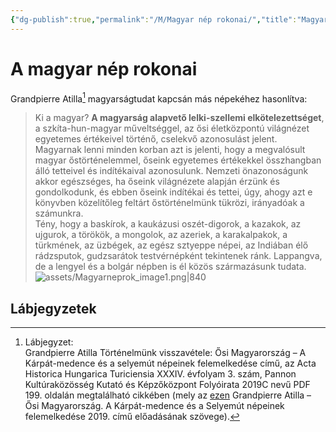 ```yaml
---
{"dg-publish":true,"permalink":"/M/Magyar nép rokonai/","title":"Magyar nép rokonai","tags":["titleandheadingonedontmatch"],"created":"2023-12-27T05:42","updated":"2025-09-21T21:28"}
---
```



# A magyar nép rokonai

Grandpierre Atilla[^1] magyarságtudat kapcsán más népekéhez hasonlítva:  
> Ki a magyar? **A magyarság alapvető lelki-szellemi elkötelezettséget**, a szkíta-hun-magyar műveltséggel, az ősi életközpontú világnézet egyetemes értékeivel történő, cselekvő azonosulást jelent. Magyarnak lenni minden korban azt is jelenti, hogy a megvalósult magyar őstörténelemmel, őseink egyetemes értékekkel összhangban álló tetteivel és indítékaival azonosulunk. Nemzeti önazonoságunk akkor egészséges, ha őseink világnézete alapján érzünk és gondolkodunk, és ebben őseink indítékai és tettei, úgy, ahogy azt e könyvben közelítőleg feltárt őstörténelmünk tükrözi, irányadóak a számunkra.  
> Tény, hogy a baskírok, a kaukázusi oszét-digorok, a kazakok, az ujgurok, a törökök, a mongolok, az azeriek, a karakalpakok, a türkmének, az üzbégek, az egész sztyeppe népei, az Indiában élő rádzsputok, gudzsarátok testvérnépként tekintenek ránk. Lappangva, de a lengyel és a bolgár népben is él közös származásunk tudata.  
> ![assets/Magyarneprok_image1.png|840](/img/user/M/assets/Magyarneprok_image1.png)

## Lábjegyzetek

[^1]: Lábjegyzet:  
Grandpierre Atilla Történelmünk visszavétele: Ősi Magyarország – A Kárpát-medence és a selyemút népeinek felemelkedése című, az Acta Historica Hungarica Turiciensia XXXIV. évfolyam 3. szám, Pannon Kultúraközösség Kutató és Képzőközpont Folyóirata 2019C nevű PDF 199. oldalán megtalálható cikkében (mely az [ezen](https://youtu.be/_Lhjt9qTy34) Grandpierre Atilla – Ősi Magyarország. A Kárpát-medence és a Selyemút népeinek felemelkedése 2019. című előadásának szövege).  